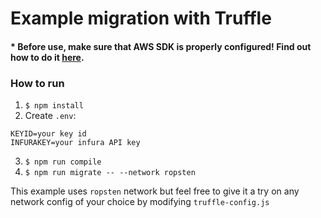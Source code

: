 # Example migration with Truffle

#### * Before use, make sure that AWS SDK is properly configured! Find out how to do it [here](https://docs.aws.amazon.com/sdk-for-javascript/v2/developer-guide/configuring-the-jssdk.html).

### How to run
1. `$ npm install`
2. Create `.env`:
```
KEYID=your key id
INFURAKEY=your infura API key
```
3. `$ npm run compile`
4. `$ npm run migrate -- --network ropsten`

This example uses `ropsten` network but feel free to give it a try on any network config of your choice by modifying `truffle-config.js` 